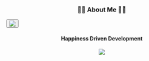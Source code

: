 <h3 align="center"><b>👩‍💻 About Me 👩‍💻</b></h3>  
<a href="github.com/soominsohn">
    <button id="heartButton"><img src="http://clickme.today:8080/justImage"/></button>
</a>
<h4 align="center"><b>Happiness Driven Development</b></h4> 
<p align="center">
  <img src="https://user-images.githubusercontent.com/83059234/224373135-1d442617-ce55-4f22-9de4-b46118185cd5.gif"/>
<!--   <img src="https://user-images.githubusercontent.com/83059234/224372184-d43ac064-dff5-42e7-b976-529a8bd4e678.gif"/> -->
<!-- ![Spongebob Patrick Happy Dance](https://user-images.githubusercontent.com/83059234/224372184-d43ac064-dff5-42e7-b976-529a8bd4e678.gif) -->
  </p>


  
  
<!-- ![Spongebob Rave Dance Party](https://user-images.githubusercontent.com/83059234/224373135-1d442617-ce55-4f22-9de4-b46118185cd5.gif) -->
